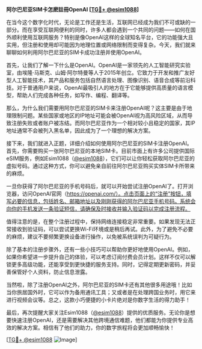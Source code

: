 **阿尔巴尼亚SIM卡怎麽註冊OpenAI [[TG💪+ @esim1088](https://t.me/s/esim1088)]**

在当今这个数字化时代，无论是工作还是生活，互联网已经成为我们不可或缺的一部分。而在享受互联网便利的同时，许多人都会遇到一个共同的问题——如何在国外顺利使用互联网服务？特别是像OpenAI这样的全球知名平台，它的功能强大且实用，但注册和使用却可能因为地理位置或网络限制而变得复杂。今天，我们就来聊聊如何利用阿尔巴尼亚的SIM卡成功注册并使用OpenAI。

首先，让我们了解一下什么是OpenAI。OpenAI是一家领先的人工智能研究实验室，由埃隆·马斯克、山姆·阿尔特曼等人于2015年创立。它致力于开发和推广友好型人工智能技术，其产品和服务包括自然语言处理、图像识别、语音合成等前沿科技。对于普通用户来说，OpenAI最吸引人的地方在于它能够提供高质量的语言模型，帮助人们完成各种任务，如写作、编程、翻译等。

那么，为什么我们需要用阿尔巴尼亚的SIM卡来注册OpenAI呢？这主要是由于地理限制问题。某些国家或地区的IP地址可能会被OpenAI视为高风险区域，从而导致注册失败或者账户被冻结。而阿尔巴尼亚作为一个相对较小且稳定的国家，其IP地址通常不会被列入黑名单，因此成为了一个理想的解决方案。

接下来，我们就进入正题，详细介绍如何使用阿尔巴尼亚的SIM卡注册OpenAI。首先，你需要购买一张阿尔巴尼亚的本地SIM卡。目前市面上有许多公司提供国际eSIM服务，例如Esim1088（[@esim1088](https://t.me/s/esim1088)），它们可以让你轻松获取阿尔巴尼亚的虚拟号码。通过这种方式，你可以避免亲自前往阿尔巴尼亚购买实体SIM卡所带来的麻烦。

一旦你获得了阿尔巴尼亚的手机号码后，就可以开始尝试注册OpenAI了。打开浏览器，访问OpenAI官网（https://openai.com/）。点击页面上的“注册”按钮，填写必要的信息，包括姓名、邮箱地址以及刚刚获得的阿尔巴尼亚手机号码。系统会向你的手机发送一条验证短信，请确保及时接收并输入验证码以完成注册流程。

值得注意的是，在整个注册过程中，保持网络连接稳定非常重要。如果发现无法正常接收到验证码，可以尝试更换Wi-Fi环境或是稍后再试。此外，为了避免不必要的麻烦，建议不要频繁更换设备进行操作，以免被系统误判为可疑行为。

除了基本的注册步骤外，还有一些小技巧可以帮助你更好地使用OpenAI。例如，如果你希望进一步提升自己的体验，可以考虑订阅付费会员计划。这样不仅可以解锁更多高级功能，还能享受到更快捷的服务支持。同时，记得定期更新密码，并妥善保管好个人资料，防止信息泄露。

当然啦，除了注册OpenAI之外，阿尔巴尼亚的SIM卡还有其他很多用途哦！比如当你旅居国外时，它可以作为备用通讯工具；又或者是在处理跨国业务时，用它来进行视频会议等。总之，这款小巧便捷的小卡片绝对是你数字生活的得力助手！

最后，再次提醒大家关注Esim1088（[@esim1088](https://t.me/s/esim1088)）提供的优质服务。无论你是想要快速注册OpenAI，还是需要解决其他跨境通信难题，他们都能为你提供专业高效的解决方案。相信有了他们的助力，你的数字旅程将会更加顺畅愉快！

[[TG💪+ @esim1088](https://t.me/s/esim1088) ![Image](https://i.postimg.cc/4NQfJmqS/Snipaste-2025-05-13-00-14-12.png)]